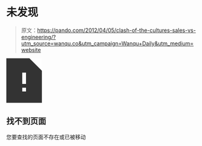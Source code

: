 # 未发现

> 原文：<https://pando.com/2012/04/05/clash-of-the-cultures-sales-vs-engineering/?utm_source=wanqu.co&utm_campaign=Wanqu+Daily&utm_medium=website>

![](img/6799f935e1a2c1fb9ddbf58e4175a237.png)

## 找不到页面

您要查找的页面不存在或已被移动